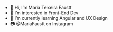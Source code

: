 - 👋 Hi, I’m Maria Teixeira Faustt    
- 👀 I’m interested in Front-End Dev
- 🌱 I’m currently learning Angular and UX Design  
- 📷 @MariaFaustt on Instagram    
   
<!---
MariaLTN/MariaLTN is a ✨ special ✨ repository because its `README.md` (this file) appears on your GitHub profile.
You can click the Preview link to take a look at your changes.
--->
